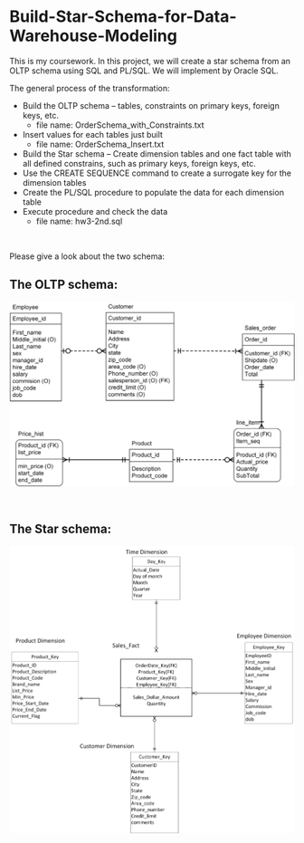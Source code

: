 # Build-Star-Schema-for-Data-Warehouse-Modeling
This is my coursework.
In this project, we will create a star schema from an OLTP schema using SQL and PL/SQL. We will implement by Oracle SQL. 

The general process of the transformation:
* Build the OLTP schema – tables, constraints on primary keys, foreign keys, etc.
  * file name: OrderSchema_with_Constraints.txt
* Insert values for each tables just built
  * file name: OrderSchema_Insert.txt
* Build the Star schema – Create dimension tables and one fact table with all defined constrains, such as primary keys, foreign keys, etc.
* Use the CREATE SEQUENCE command to create a surrogate key for the dimension tables
* Create the PL/SQL procedure to populate the data for each dimension table
* Execute procedure and check the data
  * file name: hw3-2nd.sql

<br>

Please give a look about the two schema:

## The OLTP schema:

![oltp schema](OLTP.jpg)

<br>

## The Star schema:

![star schema](star.jpg)
